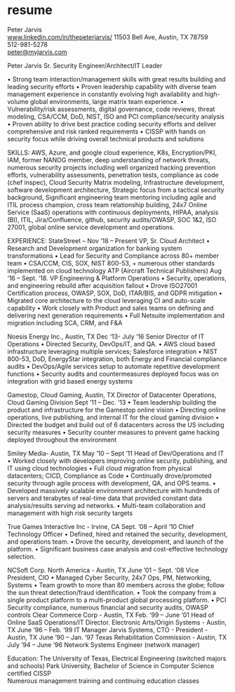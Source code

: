 # resume
Peter Jarvis                                       
www.linkedin.com/in/thepeterjarvis/ 
11503 Bell Ave, Austin, TX 78759    
512-981-5278   
peter@myjarvis.com 
 
 
Peter Jarvis Sr. Security Engineer/Architect/IT Leader 
 
• Strong team interaction/management skills with great results building and leading security efforts   • Proven leadership capability with diverse team management experience in constantly evolving high availability and high-volume global environments, large matrix team experience. • Vulnerability/risk assessments, digital governance, code reviews, threat modeling, CSA/CCM, DoD, NIST, ISO and PCI compliance/security analysis • Proven ability to drive best practice coding security efforts and deliver comprehensive and risk ranked requirements  • CISSP with hands on security focus while driving overall technical products and solutions 
 
SKILLS: 
AWS, Azure, and google cloud experience, K8s, Encryption/PKI, IAM, former NANOG member, deep understanding of network threats, numerous security projects including well organized hacking prevention efforts, vulnerability assessments, penetration tests, compliance as code (chef inspec), Cloud Security Matrix modeling, Infrastructure development, software development architecture, Strategic focus from a tactical security background, Significant engineering team mentoring including agile and ITIL process champion, cross team relationship building, 24x7 Online Service (SaaS) operations with continuous deployments, HIPAA, analysis (BI), ITIL, Jira/Confluence, github, security audits/OWASP, SOC 1&2, ISO 27001, global online service development and operations. 

EXPERIENCE: 
StateStreet – Nov ’18 – Present 
VP, Sr. Cloud Architect 
• Research and Development organization for banking system transformations • Lead for Security and Compliance across 80+ member team • CSA/CCM, CIS, SOX, NIST 800-53, + numerous other standards implemented on cloud technology 
ATP (Aircraft Technical Publishers) Aug ‘16 – Sept. ’18. 
VP Engineering & Platform Operations 
• Security, operations, and engineering rebuild after acquisition fallout • Drove ISO27001 Certification process, OWASP, SOX, DoD, ITAR/BIS, and GDPR mitigation • Migrated core architecture to the cloud leveraging CI and auto-scale capability • Work closely with Product and sales teams on defining and delivering next generation requirements • Full Netsuite implementation and migration including SCA, CRM, and F&A 

Noesis Energy Inc., Austin, TX       Dec ‘13- July ‘16 
Senior Director of IT Operations 
• Directed Security, DevOps/IT, and QA.   • AWS cloud based infrastructure leveraging multiple services; Salesforce integration • NIST 800-53, DoD, EnergyStar integration, both Energy and Financial compliance audits • DevOps/Agile services setup to automate repetitive development functions • Security audits and countermeasures deployed focus was on integration with grid based energy systems 
 
Gamestop, Cloud Gaming, Austin, TX 
Director of Datacenter Operations, Cloud Gaming Division  Sept ’11 – Dec. ‘13 • Team leadership building the product and infrastructure for the Gamestop online vision • Directing online operations, live publishing, and internal IT for the cloud gaming division • Directed the budget and build out of 6 datacenters across the US including security measures  • Security counter measures to prevent game hacking deployed throughout the environment 
 
Smiley Media- Austin, TX      May ’10 – Sept ’11  Head of Dev/Operations and IT • Worked closely with developers improving online security, publishing, and IT using cloud technologies • Full cloud migration from physical datacenters; CICD, Compliance as Code  • Continually drove/promoted security through agile process with development, QA, and OPS teams.  • Developed massively scalable environment architecture with hundreds of servers and terabytes of real-time data that provided constant data analysis/results serving ad networks. • Multi-team collaboration and management with high risk security targets 
 
True Games Interactive Inc - Irvine, CA     Sept. ’08 – April ‘10 Chief Technology Officer  • Defined, hired and retained the security, development, and operations team.   • Drove the security, development, and launch of the platform.   • Significant business case analysis and cost-effective technology selection.  
 
NCSoft Corp. North America - Austin, TX     June ’01 – Sept. ‘08 Vice President, CIO • Managed Cyber Security, 24x7 Ops, PM, Networking, Systems • Team growth to more than 80 members across the globe; follow the sun threat detection/fraud identification.  • Took the company from a single product platform to a multi-product global processing platform. • PCI Security compliance, numerous financial and security audits, OWASP controls 
Clear Commerce Corp - Austin, TX      Feb. ’99 – June ‘01 Head of Online SaaS Operations/IT Director. Electronic Arts/Origin Systems - Austin, TX     June ’96 – Feb. ‘99 IT Manager Jarvis Systems, CTO - President - Austin, TX    June ’90 – Jan. ‘97 Texas Rehabilitation Commission - Austin, TX    July ’94 – June ‘96 Network Systems Engineer (network manager) 
 
Education: 
The University of Texas, Electrical Engineering (switched majors and schools) 
Park University, Bachelor of Science in Computer Science 
certified CISSP  
Numerous management training and continuing education classes 
